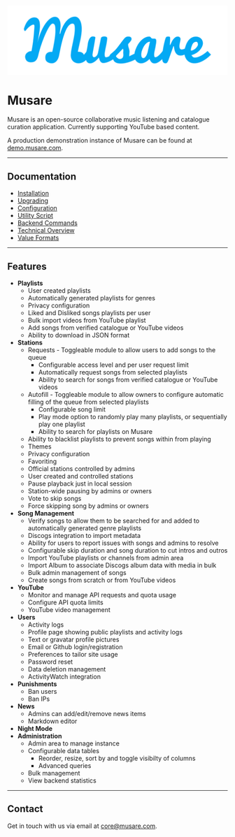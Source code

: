 ![Musare](frontend/dist/assets/blue_wordmark.png)

# Musare

Musare is an open-source collaborative music listening and catalogue curation application. Currently supporting YouTube based content.

A production demonstration instance of Musare can be found at [demo.musare.com](https://demo.musare.com).

---

## Documentation
- [Installation](./.wiki/Installation.md)
- [Upgrading](./.wiki/Upgrading.md)
- [Configuration](./.wiki/Configuration.md)
- [Utility Script](./.wiki/Utility_Script.md)
- [Backend Commands](./.wiki/Backend_Commands.md)
- [Technical Overview](./.wiki/Technical_Overview.md)
- [Value Formats](./.wiki/Value_Formats.md)

---

## Features
- **Playlists**
    - User created playlists
    - Automatically generated playlists for genres
    - Privacy configuration
    - Liked and Disliked songs playlists per user
    - Bulk import videos from YouTube playlist
    - Add songs from verified catalogue or YouTube videos
    - Ability to download in JSON format
- **Stations**
    - Requests - Toggleable module to allow users to add songs to the queue
        - Configurable access level and per user request limit
        - Automatically request songs from selected playlists
        - Ability to search for songs from verified catalogue or YouTube videos
    - Autofill - Toggleable module to allow owners to configure automatic filling of the queue from selected playlists
        - Configurable song limit
        - Play mode option to randomly play many playlists, or sequentially play one playlist
        - Ability to search for playlists on Musare
    - Ability to blacklist playlists to prevent songs within from playing
    - Themes
    - Privacy configuration
    - Favoriting
    - Official stations controlled by admins
    - User created and controlled stations
    - Pause playback just in local session
    - Station-wide pausing by admins or owners
    - Vote to skip songs
    - Force skipping song by admins or owners
- **Song Management**
    - Verify songs to allow them to be searched for and added to automatically generated genre playlists
    - Discogs integration to import metadata
    - Ability for users to report issues with songs and admins to resolve
    - Configurable skip duration and song duration to cut intros and outros
    - Import YouTube playlists or channels from admin area
    - Import Album to associate Discogs album data with media in bulk
    - Bulk admin management of songs
    - Create songs from scratch or from YouTube videos
- **YouTube**
    - Monitor and manage API requests and quota usage
    - Configure API quota limits
    - YouTube video management
- **Users**
    - Activity logs
    - Profile page showing public playlists and activity logs
    - Text or gravatar profile pictures
    - Email or Github login/registration
    - Preferences to tailor site usage
    - Password reset
    - Data deletion management
    - ActivityWatch integration
- **Punishments**
    - Ban users
    - Ban IPs
- **News**
    - Admins can add/edit/remove news items
    - Markdown editor
- **Night Mode**
- **Administration**
    - Admin area to manage instance
    - Configurable data tables
        - Reorder, resize, sort by and toggle visibilty of columns
        - Advanced queries
    - Bulk management
    - View backend statistics
---

## Contact

Get in touch with us via email at [core@musare.com](mailto:core@musare.com).
